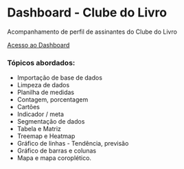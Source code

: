 # Dashboard - Clube do Livro
Acompanhamento de perfil de assinantes do Clube do Livro

[Acesso ao Dashboard](https://app.powerbi.com/view?r=eyJrIjoiMzAxMDE0MGQtOTEzMC00ZmEyLTkwMjktZmNiNTk1NTc1Zjc0IiwidCI6ImM0OTIwYzljLWRlYjItNDE2OC05Y2M2LTRkMzA0ZjJmYTVmMyJ9)

### Tópicos abordados:

* Importação de base de dados
* Limpeza de dados
* Planilha de medidas 
* Contagem, porcentagem
* Cartões
* Indicador / meta
* Segmentação de dados
* Tabela e Matriz
* Treemap e Heatmap
* Gráfico de linhas - Tendência, previsão
* Gráfico de barras e colunas 
* Mapa e mapa coroplético.